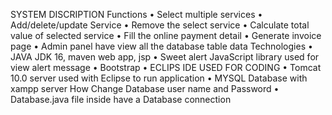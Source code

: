 SYSTEM DISCRIPTION
Functions
•	Select multiple services
•	Add/delete/update Service
•	Remove the select service
•	Calculate total value of selected service
•	Fill the online payment detail
•	Generate invoice page
•	Admin panel have view all the database table data
Technologies
•	JAVA JDK 16, maven web app, jsp
•	Sweet alert JavaScript library used for view alert message
•	Bootstrap
•	ECLIPS IDE USED FOR CODING
•	Tomcat 10.0 server used with Eclipse to run application
•	MYSQL Database with xampp server
How Change Database user name and Password
•	Database.java file inside have a Database connection

